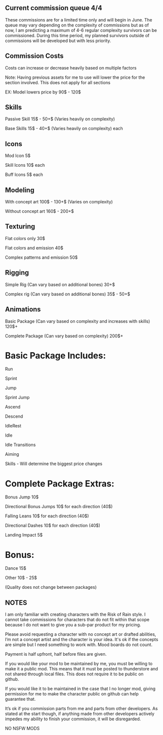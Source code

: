 ## Current commission queue 4/4

These commissions are for a limited time only and will begin in June. The queue may vary depending on the complexity of commissions but as of now, I am predicting a maximum of 4-6 regular complexity survivors can be commissioned. During this time period, my planned survivors outside of commissions will be developed but with less priority.

## Commission Costs
Costs can increase or decrease heavily based on multiple factors 

Note: Having previous assets for me to use will lower the price for the section involved. This does not apply for all sections

EX: Model lowers price by 90$ - 120$ 

## Skills

Passive Skill 15$ - 50+$ (Varies heavily on complexity)

Base Skills 15$ - 40+$ (Varies heavily on complexity) each


## Icons

Mod Icon 5$

Skill Icons 10$ each 

Buff Icons 5$ each 


## Modeling

With concept art  100$ - 130+$ (Varies on complexity)

Without concept art 160$ - 200+$ 


## Texturing

Flat colors only 30$

Flat colors and emission 40$

Complex patterns and emission 50$


## Rigging

Simple Rig (Can vary based on additional bones) 30+$

Complex rig (Can vary based on additional bones) 35$ - 50+$


## Animations 

Basic Package (Can vary based on complexity and increases with skills) 120$+ 

Complete Package (Can vary based on complexity) 200$+

# Basic Package Includes:

Run

Sprint

Jump

Sprint Jump

Ascend

Descend

IdleRest 

Idle

Idle Transitions

Aiming

Skills - Will determine the biggest price changes

# Complete Package Extras:

Bonus Jump 10$

Directional Bonus Jumps 10$ for each direction (40$)

Falling Leans 10$ for each direction (40$)

Directional Dashes 10$ for each direction (40$)

Landing Impact 5$ 

# Bonus:

Dance 15$

Other 10$ - 25$ 

(Quality does not change between packages)

## NOTES

I am only familiar with creating characters with the Risk of Rain style. I cannot take commissions for characters that do not fit within that scope because I do not want to give you a sub-par product for my pricing.

Please avoid requesting a character with no concept art or drafted abilities, I’m not a concept artist and the character is your idea. It's ok if the concepts are simple but I need something to work with. Mood boards do not count.

Payment is half upfront, half before files are given.

If you would like your mod to be maintained by me, you must be willing to make it a public mod. This means that it must be posted to thunderstore and not shared through local files. This does not require it to be public on github.

If you would like it to be maintained in the case that I no longer mod, giving permission for me to make the character public on github can help guarantee that.

It’s ok if you commission parts from me and parts from other developers. As stated at the start though, if anything made from other developers actively impedes my ability to finish your commission, it will be disregarded.

NO NSFW MODS
